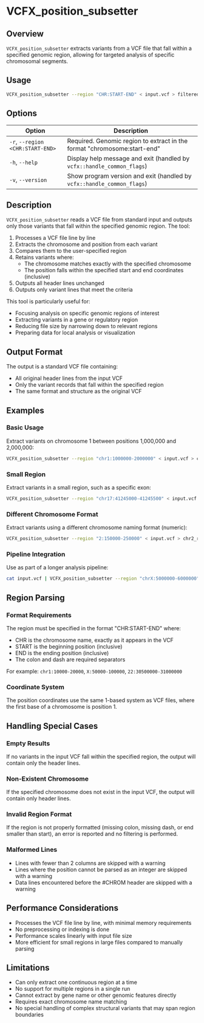 # VCFX_position_subsetter

## Overview
`VCFX_position_subsetter` extracts variants from a VCF file that fall within a specified genomic region, allowing for targeted analysis of specific chromosomal segments.

## Usage
```bash
VCFX_position_subsetter --region "CHR:START-END" < input.vcf > filtered.vcf
```

## Options
| Option | Description |
|--------|-------------|
| `-r`, `--region <CHR:START-END>` | Required. Genomic region to extract in the format "chromosome:start-end" |
| `-h`, `--help` | Display help message and exit (handled by `vcfx::handle_common_flags`) |
| `-v`, `--version` | Show program version and exit (handled by `vcfx::handle_common_flags`) |

## Description
`VCFX_position_subsetter` reads a VCF file from standard input and outputs only those variants that fall within the specified genomic region. The tool:

1. Processes a VCF file line by line
2. Extracts the chromosome and position from each variant
3. Compares them to the user-specified region
4. Retains variants where:
   - The chromosome matches exactly with the specified chromosome
   - The position falls within the specified start and end coordinates (inclusive)
5. Outputs all header lines unchanged
6. Outputs only variant lines that meet the criteria

This tool is particularly useful for:
- Focusing analysis on specific genomic regions of interest
- Extracting variants in a gene or regulatory region
- Reducing file size by narrowing down to relevant regions
- Preparing data for local analysis or visualization

## Output Format
The output is a standard VCF file containing:
- All original header lines from the input VCF
- Only the variant records that fall within the specified region
- The same format and structure as the original VCF

## Examples

### Basic Usage
Extract variants on chromosome 1 between positions 1,000,000 and 2,000,000:
```bash
VCFX_position_subsetter --region "chr1:1000000-2000000" < input.vcf > chr1_region.vcf
```

### Small Region
Extract variants in a small region, such as a specific exon:
```bash
VCFX_position_subsetter --region "chr17:41245000-41245500" < input.vcf > brca1_exon.vcf
```

### Different Chromosome Format
Extract variants using a different chromosome naming format (numeric):
```bash
VCFX_position_subsetter --region "2:150000-250000" < input.vcf > chr2_region.vcf
```

### Pipeline Integration
Use as part of a longer analysis pipeline:
```bash
cat input.vcf | VCFX_position_subsetter --region "chrX:5000000-6000000" | another_tool > final_output.vcf
```

## Region Parsing

### Format Requirements
The region must be specified in the format "CHR:START-END" where:
- CHR is the chromosome name, exactly as it appears in the VCF
- START is the beginning position (inclusive)
- END is the ending position (inclusive)
- The colon and dash are required separators

For example: `chr1:10000-20000`, `X:50000-100000`, `22:30500000-31000000`

### Coordinate System
The position coordinates use the same 1-based system as VCF files, where the first base of a chromosome is position 1.

## Handling Special Cases

### Empty Results
If no variants in the input VCF fall within the specified region, the output will contain only the header lines.

### Non-Existent Chromosome
If the specified chromosome does not exist in the input VCF, the output will contain only header lines.

### Invalid Region Format
If the region is not properly formatted (missing colon, missing dash, or end smaller than start), an error is reported and no filtering is performed.

### Malformed Lines
- Lines with fewer than 2 columns are skipped with a warning
- Lines where the position cannot be parsed as an integer are skipped with a warning
- Data lines encountered before the #CHROM header are skipped with a warning

## Performance Considerations
- Processes the VCF file line by line, with minimal memory requirements
- No preprocessing or indexing is done
- Performance scales linearly with input file size
- More efficient for small regions in large files compared to manually parsing

## Limitations
- Can only extract one continuous region at a time
- No support for multiple regions in a single run
- Cannot extract by gene name or other genomic features directly
- Requires exact chromosome name matching
- No special handling of complex structural variants that may span region boundaries 
